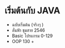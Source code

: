 # เริ่มต้นกับ JAVA
 * ฉบับเริ่มต้น (จริงๆ )
 * ลั่นฟ้า ชุมสาย 2546
  * Basic โปรแกรม 0-129 
  * OOP 130 + 
  